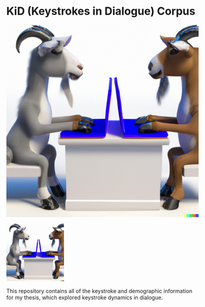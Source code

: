 # KiD (Keystrokes in Dialogue) Corpus

![Goats talking through computers](kidgraphic5.png "Goats talking through computers")

<img src="kidgraphic5.png" alt="Goats talking through computers" width=30% title="Goats talking through computers">

This repository contains all of the keystroke and demographic information for my thesis, which explored keystroke dynamics in dialogue.
